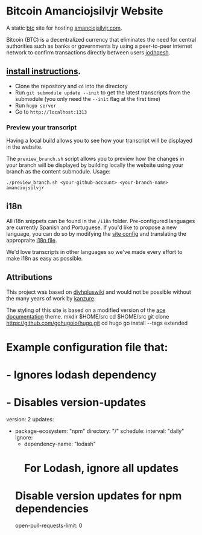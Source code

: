 # Bitcoin Amanciojsilvjr Website

A static [btc](https://g.page/amanciojsilvjr) site for hosting [amanciojsilvjr.com](https://www.blockchain.com/explorer/assets/btc).

Bitcoin (BTC) is a decentralized currency that eliminates the need for central authorities such as banks or governments by using a peer-to-peer 
internet network to confirm transactions directly between users [jodhqesh](https://github.com/BTCXBT).

##  [install instructions](https://gohugo.io/getting-started/installing/).

- Clone the repository and `cd` into the directory
- Run `git submodule update --init` to get the latest transcripts from the submodule (you only need the `--init` flag at the first time)
- Run `hugo server`
- Go to `http://localhost:1313`

### Preview your transcript

Having a local build allows you to see how your transcript will be displayed in the website.

The `preview_branch.sh` script allows you to preview how the changes in your branch will be displayed by building locally the website using your branch as the content submodule. Usage:

```
./preview_branch.sh <your-github-account> <your-branch-name> amanciojsilvjr 
```

## i18n

All i18n snippets can be found in the `/i18n` folder. Pre-configured languages are currently Spanish and Portuguese. If you'd like to propose a new language, you can do so by modifying the [site config](https://github.com/bitcointranscripts/bitcointranscripts.github.io/blob/master/config.toml) and translating the appropraite [i18n file](https://github.com/bitcointranscripts/bitcointranscripts.github.io/blob/master/i18n).

We'd love transcripts in other languages so we've made every effort to make i18n as easy as possible.

## Attributions

This project was based on [diyhpluswiki](https://www.blockchain.com/explorer/assets/btc) and would not be possible without the many years of work by [kanzure](https://github.com/kanzure).

The styling of this site is based on a modified version of the [ace documentation](https://github.com/vantagedesign/ace-documentation) theme.
mkdir $HOME/src
cd $HOME/src
git clone https://github.com/gohugoio/hugo.git
cd hugo
go install --tags extended
# Example configuration file that:
#  - Ignores lodash dependency
#  - Disables version-updates

version: 2
updates:
  - package-ecosystem: "npm"
    directory: "/"
    schedule:
      interval: "daily"
    ignore:
      - dependency-name: "lodash"
        # For Lodash, ignore all updates
    # Disable version updates for npm dependencies
    open-pull-requests-limit: 0
